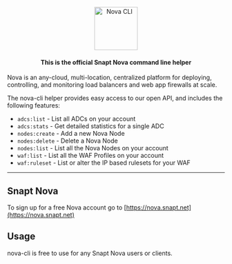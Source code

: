 <p align="center">
    <img title="Nova CLI" height="100" src="https://nova-cdn.snapt.net/img/nova-color-logo.png" />
</p>

<h4> <center>This is the <bold>official</bold> Snapt Nova command line helper</center></h4>

Nova is an any-cloud, multi-location, centralized platform for deploying, controlling, and monitoring load balancers and web app firewalls at scale.

The nova-cli helper provides easy access to our open API, and includes the following features:
- ```adcs:list``` - List all ADCs on your account
- ```adcs:stats``` - Get detailed statistics for a single ADC
- ```nodes:create``` - Add a new Nova Node
- ```nodes:delete``` - Delete a Nova Node
- ```nodes:list``` - List all the Nova Nodes on your account
- ```waf:list``` - List all the WAF Profiles on your account
- ```waf:ruleset``` - List or alter the IP based rulesets for your WAF

------

## Snapt Nova

To sign up for a free Nova account go to [https://nova.snapt.net](https://nova.snapt.net)

## Usage

nova-cli is free to use for any Snapt Nova users or clients. 
